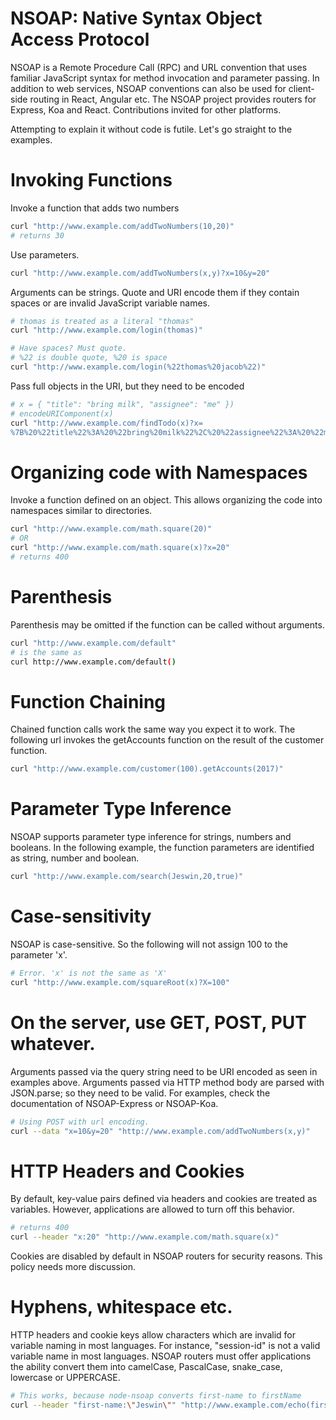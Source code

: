 # NSOAP: Native Syntax Object Access Protocol

NSOAP is a Remote Procedure Call (RPC) and URL convention that uses familiar JavaScript syntax for method invocation and parameter passing. In addition to web services, NSOAP conventions can also be used for client-side routing in React, Angular etc. The NSOAP project provides routers for Express, Koa and React. Contributions invited for other platforms.  

Attempting to explain it without code is futile. Let's go straight to the examples.

# Invoking Functions

Invoke a function that adds two numbers
```bash
curl "http://www.example.com/addTwoNumbers(10,20)"
# returns 30
```

Use parameters.
```bash
curl "http://www.example.com/addTwoNumbers(x,y)?x=10&y=20"
```

Arguments can be strings. Quote and URI encode them if they contain spaces or are invalid JavaScript variable names.
```bash
# thomas is treated as a literal "thomas"
curl "http://www.example.com/login(thomas)"

# Have spaces? Must quote.
# %22 is double quote, %20 is space
curl "http://www.example.com/login(%22thomas%20jacob%22)"
```

Pass full objects in the URI, but they need to be encoded
```bash
# x = { "title": "bring milk", "assignee": "me" })
# encodeURIComponent(x)
curl "http://www.example.com/findTodo(x)?x=
%7B%20%22title%22%3A%20%22bring%20milk%22%2C%20%22assignee%22%3A%20%22me%22%20%7D"
```

# Organizing code with Namespaces

Invoke a function defined on an object.
This allows organizing the code into namespaces similar to directories.

```bash
curl "http://www.example.com/math.square(20)"
# OR
curl "http://www.example.com/math.square(x)?x=20"
# returns 400
```

# Parenthesis

Parenthesis may be omitted if the function can be called without arguments.

```bash
curl "http://www.example.com/default"
# is the same as
curl http://www.example.com/default()
```

# Function Chaining

Chained function calls work the same way you expect it to work.
The following url invokes the getAccounts function on the result of the customer function.
```bash
curl "http://www.example.com/customer(100).getAccounts(2017)"
```

# Parameter Type Inference

NSOAP supports parameter type inference for strings, numbers and booleans.
In the following example, the function parameters are identified as string, number and boolean.

```bash
curl "http://www.example.com/search(Jeswin,20,true)"
```

# Case-sensitivity

NSOAP is case-sensitive. So the following will not assign 100 to the parameter 'x'.
```bash
# Error. 'x' is not the same as 'X'
curl "http://www.example.com/squareRoot(x)?X=100"
```

# On the server, use GET, POST, PUT whatever.

Arguments passed via the query string need to be URI encoded as seen in examples above. Arguments passed via HTTP method body are parsed with JSON.parse; so they need to be valid. For examples, check the documentation of NSOAP-Express or NSOAP-Koa.

```bash
# Using POST with url encoding.
curl --data "x=10&y=20" "http://www.example.com/addTwoNumbers(x,y)"
```

# HTTP Headers and Cookies

By default, key-value pairs defined via headers and cookies are treated as variables.
However, applications are allowed to turn off this behavior.
```bash
# returns 400
curl --header "x:20" "http://www.example.com/math.square(x)"
```

Cookies are disabled by default in NSOAP routers for security reasons.
This policy needs more discussion.

# Hyphens, whitespace etc.

HTTP headers and cookie keys allow characters which are invalid for variable naming in most languages. For instance, "session-id" is not a valid variable name in most languages. NSOAP routers must offer applications the ability convert them into camelCase, PascalCase, snake_case, lowercase or UPPERCASE.

```bash
# This works, because node-nsoap converts first-name to firstName
curl --header "first-name:\"Jeswin\"" "http://www.example.com/echo(firstName)"
```
